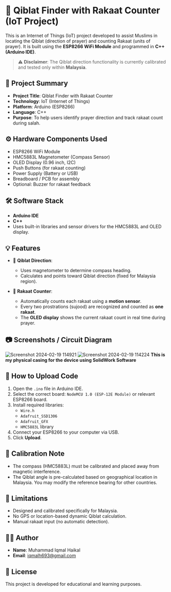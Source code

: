# 🕋 Qiblat Finder with Rakaat Counter (IoT Project)

This is an Internet of Things (IoT) project developed to assist Muslims in locating the Qiblat (direction of prayer) and counting Rakaat (units of prayer). It is built using the **ESP8266 WiFi Module** and programmed in **C++ (Arduino IDE)**.

> ⚠️ **Disclaimer**: The Qiblat direction functionality is currently calibrated and tested only within **Malaysia**.

## 📌 Project Summary

- **Project Title**: Qiblat Finder with Rakaat Counter
- **Technology**: IoT (Internet of Things)
- **Platform**: Arduino (ESP8266)
- **Language**: C++
- **Purpose**: To help users identify prayer direction and track rakaat count during salah.

## ⚙️ Hardware Components Used

- ESP8266 WiFi Module
- HMC5883L Magnetometer (Compass Sensor)
- OLED Display (0.96 inch, I2C)
- Push Buttons (for rakaat counting)
- Power Supply (Battery or USB)
- Breadboard / PCB for assembly
- Optional: Buzzer for rakaat feedback

## 🛠️ Software Stack

- **Arduino IDE**
- **C++**
- Uses built-in libraries and sensor drivers for the HMC5883L and OLED display.

## 💡 Features

- 📍 **Qiblat Direction**:
  - Uses magnetometer to determine compass heading.
  - Calculates and points toward Qiblat direction (fixed for Malaysia region).

- 🙏 **Rakaat Counter**:
  - Automatically counts each rakaat using a **motion sensor**.
  - Every two prostrations (sujood) are recognized and counted as **one rakaat**.
  - The **OLED display** shows the current rakaat count in real time during prayer.

## 📷 Screenshots / Circuit Diagram

![Screenshot 2024-02-19 114921](https://github.com/user-attachments/assets/0aa5674e-d3b1-4a6b-a4ed-73011ce2642a)
![Screenshot 2024-02-19 114224](https://github.com/user-attachments/assets/3db2be3c-12e4-46e9-85d1-c626ab0c110b)
**This is my physical casing for the device using SolidWork Software**

## 🚀 How to Upload Code

1. Open the `.ino` file in Arduino IDE.
2. Select the correct board: `NodeMCU 1.0 (ESP-12E Module)` or relevant ESP8266 board.
3. Install required libraries:
   - `Wire.h`
   - `Adafruit_SSD1306`
   - `Adafruit_GFX`
   - `HMC5883L` library
4. Connect your ESP8266 to your computer via USB.
5. Click **Upload**.

## 📡 Calibration Note

- The compass (HMC5883L) must be calibrated and placed away from magnetic interference.
- The Qiblat angle is pre-calculated based on geographical location in Malaysia. You may modify the reference bearing for other countries.

## 📍 Limitations

- Designed and calibrated specifically for Malaysia.
- No GPS or location-based dynamic Qiblat calculation.
- Manual rakaat input (no automatic detection).

## 🙋‍♂️ Author

- **Name**: Muhammad Iqmal Haikal  
- **Email**: iqmalh693@gmail.com

## 📜 License

This project is developed for educational and learning purposes.


